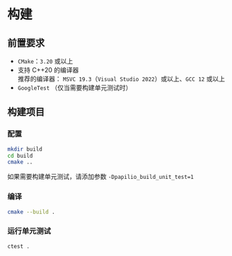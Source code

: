 # 构建
## 前置要求
- `CMake`：`3.20` 或以上
- 支持 C++20 的编译器  
  推荐的编译器： `MSVC 19.3`（`Visual Studio 2022`）或以上、`GCC 12` 或以上
- `GoogleTest` （仅当需要构建单元测试时）

## 构建项目
### 配置
```bash
mkdir build
cd build
cmake ..
```
如果需要构建单元测试，请添加参数 `-Dpapilio_build_unit_test=1`
### 编译
```bash
cmake --build .
```
### 运行单元测试
```bash
ctest .
```

